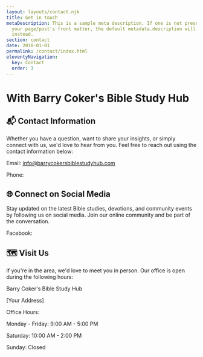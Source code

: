 ```yaml
---
layout: layouts/contact.njk
title: Get in touch
metaDescription: This is a sample meta description. If one is not present in
  your page/post's front matter, the default metadata.description will be used
  instead.
section: contact
date: 2018-01-01
permalink: /contact/index.html
eleventyNavigation:
  key: Contact
  order: 3
---
```



# With Barry Coker's Bible Study Hub



## 📬 Contact Information

Whether you have a question, want to share your insights, or simply connect with us, we'd love to hear from you. Feel free to reach out using the contact information below:



Email: info@barrycokersbiblestudyhub.com



Phone:



## 🌐 Connect on Social Media

Stay updated on the latest Bible studies, devotions, and community events by following us on social media. Join our online community and be part of the conversation.

Facebook: 



## 🗺️ Visit Us

If you're in the area, we'd love to meet you in person. Our office is open during the following hours:



Barry Coker's Bible Study Hub

\[Your Address]



Office Hours:

Monday - Friday: 9:00 AM - 5:00 PM

Saturday: 10:00 AM - 2:00 PM

Sunday: Closed